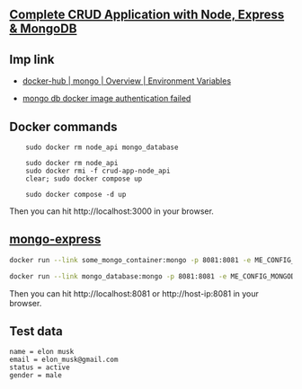 ## [Complete CRUD Application with Node, Express & MongoDB](https://www.youtube.com/watch?v=W1Kttu53qTg)

## Imp link
- [docker-hub | mongo | Overview | Environment Variables](https://hub.docker.com/_/mongo)

- [mongo db docker image authentication failed](https://stackoverflow.com/questions/60394290/mongo-db-docker-image-authentication-failed)


## Docker commands
```
    sudo docker rm node_api mongo_database

    sudo docker rm node_api 
    sudo docker rmi -f crud-app-node_api
    clear; sudo docker compose up

    sudo docker compose -d up
```
Then you can hit http://localhost:3000 in your browser.

## [mongo-express](https://github.com/mongo-express/mongo-express-docker)
```sh
docker run --link some_mongo_container:mongo -p 8081:8081 -e ME_CONFIG_MONGODB_URL="mongodb://some_mongo_container:27017" --net myapp_default mongo-express

docker run --link mongo_database:mongo -p 8081:8081 -e ME_CONFIG_MONGODB_URL="mongodb://mongo_database:27017" --net crud-app_default mongo-express
```

Then you can hit http://localhost:8081 or http://host-ip:8081 in your browser.


## Test data 
```
name = elon musk
email = elon_musk@gmail.com
status = active
gender = male
```
